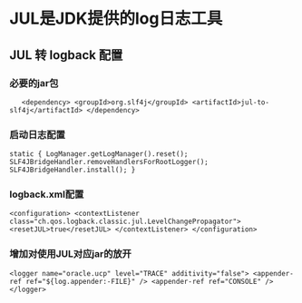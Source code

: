 # JUL是JDK提供的log日志工具

## JUL 转 logback 配置

### 必要的jar包
`    <dependency>
      <groupId>org.slf4j</groupId>
      <artifactId>jul-to-slf4j</artifactId>
    </dependency>
`

### 启动日志配置
`
static {
        LogManager.getLogManager().reset();
        SLF4JBridgeHandler.removeHandlersForRootLogger();
        SLF4JBridgeHandler.install();
    }
`

### logback.xml配置
`
<configuration>
  <contextListener class="ch.qos.logback.classic.jul.LevelChangePropagator">
    <resetJUL>true</resetJUL>
  </contextListener>
</configuration>  
`

### 增加对使用JUL对应jar的放开
`
  <logger name="oracle.ucp" level="TRACE" additivity="false">
    <appender-ref ref="${log.appender:-FILE}" />
    <appender-ref ref="CONSOLE" />
  </logger>
`
